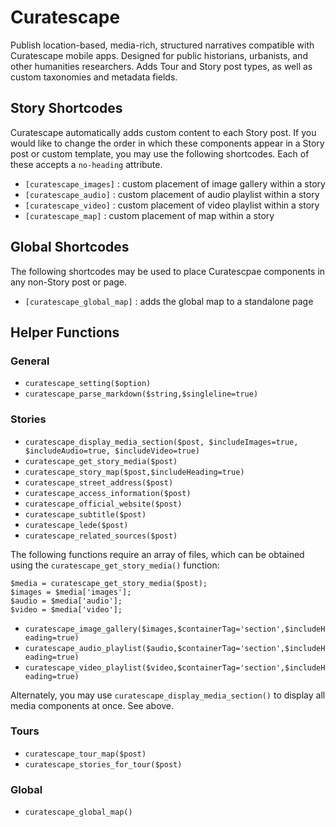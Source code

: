 # Curatescape
Publish location-based, media-rich, structured narratives compatible with Curatescape mobile apps. Designed for public historians, urbanists, and other humanities researchers. Adds Tour and Story post types, as well as custom taxonomies and metadata fields.

## Story Shortcodes
Curatescape automatically adds custom content to each Story post. If you would like to change the order in which these components appear in a Story post or custom template, you may use the following shortcodes. Each of these accepts a `no-heading` attribute.
- `[curatescape_images]` : custom placement of image gallery within a story
- `[curatescape_audio]` : custom placement of audio playlist within a story
- `[curatescape_video]` : custom placement of video playlist within a story
- `[curatescape_map]` : custom placement of map within a story

## Global Shortcodes
The following shortcodes may be used to place Curatescpae components in any non-Story post or page.
- `[curatescape_global_map]` : adds the global map to a standalone page

## Helper Functions
### General
- `curatescape_setting($option)`
- `curatescape_parse_markdown($string,$singleline=true)`

### Stories
- `curatescape_display_media_section($post, $includeImages=true, $includeAudio=true, $includeVideo=true)`
- `curatescape_get_story_media($post)`
- `curatescape_story_map($post,$includeHeading=true)`
- `curatescape_street_address($post)`
- `curatescape_access_information($post)`
- `curatescape_official_website($post)`
- `curatescape_subtitle($post)`
- `curatescape_lede($post)`
- `curatescape_related_sources($post)`

The following functions require an array of files, which can be obtained using the `curatescape_get_story_media()` function:
```
$media = curatescape_get_story_media($post);
$images = $media['images'];
$audio = $media['audio'];
$video = $media['video'];
```
- `curatescape_image_gallery($images,$containerTag='section',$includeHeading=true)`
- `curatescape_audio_playlist($audio,$containerTag='section',$includeHeading=true)`
- `curatescape_video_playlist($video,$containerTag='section',$includeHeading=true)`

Alternately, you may use `curatescape_display_media_section()` to display all media components at once. See above.

### Tours
- `curatescape_tour_map($post)`
- `curatescape_stories_for_tour($post)`

### Global
- `curatescape_global_map()`
